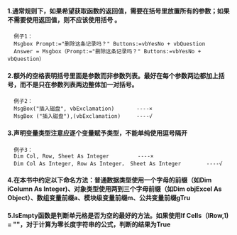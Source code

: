 #### 1.通常规则下，如果希望获取函数的返回值，需要在括号里放置所有的参数；如果不需要使用返回值，则不应该使用括号  。
```
  例子1：
  Msgbox Prompt:="删除这条记录吗？" Buttons:=vbYesNo + vbQuestion
  Answer = Msgbox（Prompt:="删除这条记录吗？" Buttons:=vbYesNo + vbQuestion）
```

#### 2.额外的空格表明括号里面是参数而非参数列表。最好在每个参数两边都加上括号，而不是只在参数列表两边整体加一对括号。
```
  例子2：
  MsgBox("插入磁盘", vbExclamation)       ----×
  MsgBox ("插入磁盘"),(vbExclamation)     ----√ 
```

#### 3.声明变量类型注意应逐个变量赋予类型，不能单纯使用逗号隔开
```
  例子3：
  Dim Col, Row, Sheet As Integer         ----×
  Dim Col As Integer, Row As Integer， Sheet As Integer        ----√
```

#### 4.在本书中约定以下命名方法：普通数据类型使用一个字母的前缀（如Dim iColumn As Integer)、对象类型使用两到三个字母前缀（如Dim objExcel As Object）、数组变量前缀a、模块级变量前缀m、公共变量前缀gTru

#### 5.IsEmpty函数是判断单元格是否为空的最好的方法。如果使用If Cells（lRow,1) = ""，对于计算为零长度字符串的公式，判断的结果为True
